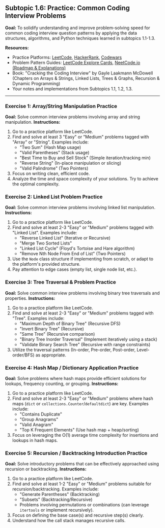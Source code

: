 ## Subtopic 1.6: Practice: Common Coding Interview Problems

**Goal:** To solidify understanding and improve problem-solving speed for common coding interview question patterns by applying the data structures, algorithms, and Python techniques learned in subtopics 1.1-1.3.

**Resources:**

  * Practice Platforms: [LeetCode](https://leetcode.com/), [HackerRank](https://www.hackerrank.com/), [Codewars](https://www.codewars.com/)
  * Problem Pattern Guides: [LeetCode Explore Cards](https://leetcode.com/explore/), [NeetCode.io (Roadmap & Explanations)](https://neetcode.io/)
  * Book: "Cracking the Coding Interview" by Gayle Laakmann McDowell (Chapters on Arrays & Strings, Linked Lists, Trees & Graphs, Recursion & Dynamic Programming)
  * Your notes and implementations from Subtopics 1.1, 1.2, 1.3.

-----

### Exercise 1: Array/String Manipulation Practice

**Goal:** Solve common interview problems involving array and string manipulation.
**Instructions:**

1.  Go to a practice platform like LeetCode.
2.  Find and solve at least 3 "Easy" or "Medium" problems tagged with "Array" or "String". Examples include:
      * "Two Sum" (Hash Map usage)
      * "Valid Parentheses" (Stack usage)
      * "Best Time to Buy and Sell Stock" (Simple iteration/tracking min)
      * "Reverse String" (In-place manipulation or slicing)
      * "Valid Palindrome" (Two Pointers)
3.  Focus on writing clean, efficient code.
4.  Analyze the time and space complexity of your solutions. Try to achieve the optimal complexity.

### Exercise 2: Linked List Problem Practice

**Goal:** Solve common interview problems involving linked list manipulation.
**Instructions:**

1.  Go to a practice platform like LeetCode.
2.  Find and solve at least 2-3 "Easy" or "Medium" problems tagged with "Linked List". Examples include:
      * "Reverse Linked List" (Iterative or Recursive)
      * "Merge Two Sorted Lists"
      * "Linked List Cycle" (Floyd's Tortoise and Hare algorithm)
      * "Remove Nth Node From End of List" (Two Pointers)
3.  Use the `Node` class structure if implementing from scratch, or adapt to the platform's provided structure.
4.  Pay attention to edge cases (empty list, single node list, etc.).

### Exercise 3: Tree Traversal & Problem Practice

**Goal:** Solve common interview problems involving binary tree traversals and properties.
**Instructions:**

1.  Go to a practice platform like LeetCode.
2.  Find and solve at least 2-3 "Easy" or "Medium" problems tagged with "Tree". Examples include:
      * "Maximum Depth of Binary Tree" (Recursive DFS)
      * "Invert Binary Tree" (Recursive)
      * "Same Tree" (Recursive comparison)
      * "Binary Tree Inorder Traversal" (Implement iteratively using a stack)
      * "Validate Binary Search Tree" (Recursive with range constraints)
3.  Utilize the traversal patterns (In-order, Pre-order, Post-order, Level-order/BFS) as appropriate.

### Exercise 4: Hash Map / Dictionary Application Practice

**Goal:** Solve problems where hash maps provide efficient solutions for lookups, frequency counting, or grouping.
**Instructions:**

1.  Go to a practice platform like LeetCode.
2.  Find and solve at least 2-3 "Easy" or "Medium" problems where hash maps (`dict` or `collections.Counter`/`defaultdict`) are key. Examples include:
      * "Contains Duplicate"
      * "Group Anagrams"
      * "Valid Anagram"
      * "Top K Frequent Elements" (Use hash map + heap/sorting)
3.  Focus on leveraging the O(1) average time complexity for insertions and lookups in hash maps.

### Exercise 5: Recursion / Backtracking Introduction Practice

**Goal:** Solve introductory problems that can be effectively approached using recursion or backtracking.
**Instructions:**

1.  Go to a practice platform like LeetCode.
2.  Find and solve at least 1-2 "Easy" or "Medium" problems suitable for recursion/backtracking. Examples include:
      * "Generate Parentheses" (Backtracking)
      * "Subsets" (Backtracking/Recursive)
      * Problems involving permutations or combinations (can leverage `itertools` or implement recursively).
3.  Focus on defining the base case(s) and recursive step(s) clearly.
4.  Understand how the call stack manages recursive calls.
